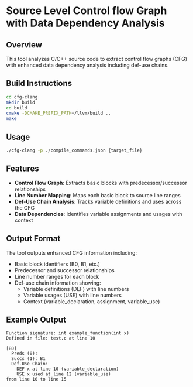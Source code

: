 # Source Level Control flow Graph with Data Dependency Analysis

## Overview
This tool analyzes C/C++ source code to extract control flow graphs (CFG) with enhanced data dependency analysis including def-use chains.

## Build Instructions
```bash
cd cfg-clang
mkdir build
cd build
cmake -DCMAKE_PREFIX_PATH=/llvm/build ..
make
```

## Usage
```bash
./cfg-clang -p ./compile_commands.json {target_file}
```

## Features
- **Control Flow Graph**: Extracts basic blocks with predecessor/successor relationships
- **Line Number Mapping**: Maps each basic block to source line ranges
- **Def-Use Chain Analysis**: Tracks variable definitions and uses across the CFG
- **Data Dependencies**: Identifies variable assignments and usages with context

## Output Format
The tool outputs enhanced CFG information including:
- Basic block identifiers (B0, B1, etc.)
- Predecessor and successor relationships
- Line number ranges for each block
- Def-use chain information showing:
  - Variable definitions (DEF) with line numbers
  - Variable usages (USE) with line numbers
  - Context (variable_declaration, assignment, variable_use)

## Example Output
```
Function signature: int example_function(int x)
Defined in file: test.c at line 10

[B0]
  Preds (0): 
  Succs (1): B1
  Def-Use Chain:
    DEF x at line 10 (variable_declaration)
    USE x used at line 12 (variable_use)
from line 10 to line 15
```
